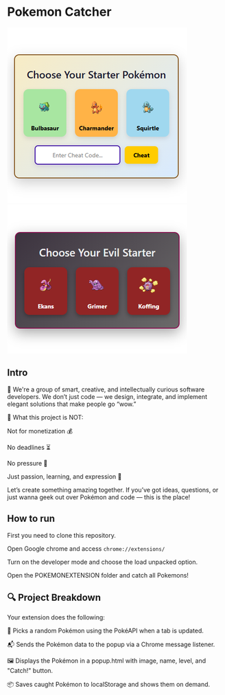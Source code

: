 # Pokemon Catcher

![Alt text](assets/intro1.PNG "Overview")
![Alt text](assets/intro2.PNG "Overview")


## Intro


🧠 We're a group of smart, creative, and intellectually curious software developers.
We don’t just code — we design, integrate, and implement elegant solutions that make people go “wow.”

🎯 What this project is NOT:

Not for monetization 💰

No deadlines ⏳

No pressure 🚫

Just passion, learning, and expression 🚀


Let’s create something amazing together. If you’ve got ideas, questions, or just wanna geek out over Pokémon and code — this is the place!

## How to run

First you need to clone this repository.

Open Google chrome and access `chrome://extensions/`

Turn on the developer mode and choose the load unpacked option.

Open the POKEMONEXTENSION folder and catch all Pokemons!

## 🔍 Project Breakdown
Your extension does the following:

  🧠 Picks a random Pokémon using the PokéAPI when a tab is updated.
  
  📬 Sends the Pokémon data to the popup via a Chrome message listener.
  
  🖼️ Displays the Pokémon in a popup.html with image, name, level, and "Catch!" button.
  
  📦 Saves caught Pokémon to localStorage and shows them on demand.
